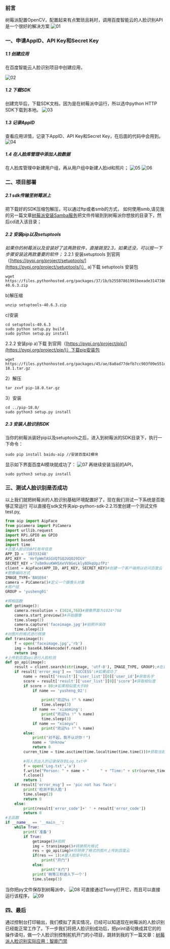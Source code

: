 ### 前言
树莓派配置OpenCV，配置起来有点繁琐且耗时，调用百度智能云的人脸识别API是一个很好的解决方案
![01](localpicbed/树莓派调用百度人脸识别API实现人脸识别.assets/01.png)

### 一、申请AppID、API Key和Secret Key
##### 1.1 创建应用
在百度智能云人脸识别项目中创建应用，

![02](localpicbed/树莓派调用百度人脸识别API实现人脸识别.assets/02.png)

##### 1.2 下载SDK
创建完毕后，下载SDK文档，因为是在树莓派中运行，所以选中python HTTP SDK下载到本地。
![03](localpicbed/树莓派调用百度人脸识别API实现人脸识别.assets/03.png)

##### 1.3 记录AppID
查看应用详情，记录下AppID、API Key和Secret Key，在后面的代码中会用到。
![04](localpicbed/树莓派调用百度人脸识别API实现人脸识别.assets/04.png)

##### 1.4 在人脸库管理中添加人脸数据
在人脸库管理中新建用户组，再从用户组中新建人脸id和照片；
![05](localpicbed/树莓派调用百度人脸识别API实现人脸识别.assets/05.png)
![06](localpicbed/树莓派调用百度人脸识别API实现人脸识别.assets/06.png)
### 二、项目部署
##### 2.1 sdk传输至树莓派上
把下载好的SDK压缩包解压，可以通过ftp或者smb的方式，
如何使用smb,请见我的另一篇文章[树莓派安装Samba服务](https://www.jianshu.com/p/0c4ec31bd09d)把文件传输到到树莓派你想放的目录下，然后cd进入该目录；
##### 2.2 安装pip以及setuptools
*如果你的树莓派以及安装好了这两款软件，直接跳至2.3，如果还没，可以按一下步骤安装这两款重要的软件；*
2.2.1 安装setuptools
到官网（[https://pypi.org/project/setuptools/](https://pypi.org/project/setuptools/)）
a)下载 setuptools 安装包
```
wget https://files.pythonhosted.org/packages/37/1b/b25507861991beeade31473868463dad0e58b1978c209de27384ae541b0b/setuptools-40.6.3.zip
```
b)解压缩
```
unzip setuptools-40.6.3.zip
```
c)安装
```
cd setuptools-40.6.3
sudo python setup.py build
sudo python setup.py install
```
2.2.2 安装pip
a)下载
到官网（[https://pypi.org/project/pip/](https://pypi.org/project/pip/)）下载pip安装包

```
wget https://files.pythonhosted.org/packages/45/ae/8a0ad77defb7cc903f09e551d88b443304a9bd6e6f124e75c0fbbf6de8f7/pip-18.1.tar.gz
```

2）解压

```
tar zxvf pip-18.0.tar.gz
```

3）安装

```
cd ../pip-18.0/
sudo python3 setup.py install
```

##### 2.3 安装人脸识别SDK
当你的树莓派装好pip以及setuptools之后，进入到树莓派的SDK目录下，执行一下命令：

```
sudo pip install baidu-aip //安装百度AI模块
```

显示如下界面百度AI模块就成功了：
![07](localpicbed/树莓派调用百度人脸识别API实现人脸识别.assets/07.png)
再继续安装当前的API，

```
sudo python3 setup.py install
```

### 三、测试人脸识别是否成功
以上我们就把树莓派的人脸识别基础环境配置好了，现在我们测试一下系统是否能够正常运行
可以直接在sdk文件夹aip-python-sdk-2.2.15里创建一个测试文件test.py,

```python
from aip import AipFace
from picamera import PiCamera
import urllib.request
import RPi.GPIO as GPIO
import base64
import time
#百度人脸识别API账号信息
APP_ID = '18333248'
API_KEY = 'HrfpWmTASGVQTGQ2UQO29IGY'
SECRET_KEY ='7x8m9vuKWH5XeVV8GeLkly8OkqUpzfPz'
client = AipFace(APP_ID, API_KEY, SECRET_KEY)#创建一个客户端用以访问百度云
#图像编码方式
IMAGE_TYPE='BASE64'
camera = PiCamera()#定义一个摄像头对象
#用户组
GROUP = 'yusheng01'
 
#照相函数
def getimage():
    camera.resolution = (1024,768)#摄像界面为1024*768
    camera.start_preview()#开始摄像
    time.sleep(2)
    camera.capture('faceimage.jpg')#拍照并保存
    time.sleep(2)
#对图片的格式进行转换
def transimage():
    f = open('faceimage.jpg','rb')
    img = base64.b64encode(f.read())
    return img
#上传到百度api进行人脸检测
def go_api(image):
    result = client.search(str(image, 'utf-8'), IMAGE_TYPE, GROUP);#在百度云人脸库中寻找有没有匹配的人脸
    if result['error_msg'] == 'SUCCESS':#如果成功了
        name = result['result']['user_list'][0]['user_id']#获取名字
        score = result['result']['user_list'][0]['score']#获取相似度
        if score > 80:#如果相似度大于80
            if name == 'yusheng_02':
 
                print("欢迎%s !" % name)
                time.sleep(3)
            if name == 'xiaoming':
                print("欢迎%s !" % name)
                time.sleep(3)
            if name == "xiaoyu":
                print("欢迎%s !" % name)
        else:
            print("对不起，我不认识你！")
            name = 'Unknow'
            return 0
        curren_time = time.asctime(time.localtime(time.time()))#获取当前时间
 
        #将人员出入的记录保存到Log.txt中
        f = open('Log.txt','a')
        f.write("Person: " + name + "     " + "Time:" + str(curren_time)+'\n')
        f.close()
        return 1
    if result['error_msg'] == 'pic not has face':
        print('检测不到人脸')
        time.sleep(2)
        return 0
    else:
        print(result['error_code']+' ' + result['error_code'])
        return 0
#主函数
if __name__ == '__main__':
    while True:
        print('准备')
        if True:
            getimage()#拍照
            img = transimage()#转换照片格式
            res = go_api(img)#将转换了格式的图片上传到百度云
            if(res == 1):#是人脸库中的人
                print("开门")
            else:
                print("关门")
            print('稍等三秒进入下一个')
            time.sleep(3)

```

当你把py文件保存到树莓派中，
![08](localpicbed/树莓派调用百度人脸识别API实现人脸识别.assets/08.png)
可直接通过Tonny打开它，而且可以直接运行该程序，
![09](localpicbed/树莓派调用百度人脸识别API实现人脸识别.assets/09.png)

### 四、最后
通过控制台打印输出，我们模拟了真实情况，已经可以知道现在树莓派的人脸识别已经能正常工作了。下一步我们将把人脸识别成功后，把print语句换成其它的的操作语句，做一个人脸识别控制舵机开门的小项目，跳转到我的下一篇文章：[树莓派人脸识别实际应用：智能门禁](https://www.jianshu.com/p/d3dac31893da)